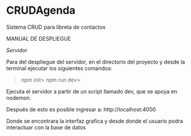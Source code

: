 # CRUDAgenda
Sistema CRUD para libreta de contactos

MANUAL DE DESPLIEGUE

*Servidor*


Para del despliegue del servidor, en el directorio del proyecto y desde la terminal ejecutar los siguientes comandos:

>npm init>
>npm run dev>

Ejecuta el servidor a partir de un script llamado dev, que se apoya en nodemon.

Después de esto es posible ingresar a:
http://localhost:4000

Donde se encontrara la interfaz grafica y desde donde el usuario podra interactuar con la base de datos
